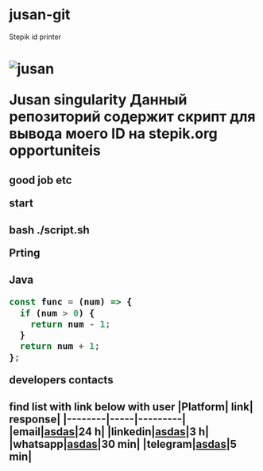 # jusan-git

Stepik id printer <h1>
![jusan](https://ucarecdn.com/02b8ff49-8f2b-4ce9-be84-7d4bdc6b9b67/)

Jusan singularity Данный репозиторий содержит скрипт для вывода моего ID на stepik.org
opportuniteis <h2>
good job etc

start <h2>

bash ./script.sh

Prting <h2>

Java


```javascript
const func = (num) => {
  if (num > 0) {
    return num - 1;
  }
  return num + 1;
};
```
developers contacts <h2>
find list with link below with user
|Platform| link| response|
|--------|-----|---------|
|email|[asdas](https://google.com)|24 h|
|linkedin|[asdas](https://google.com)|3 h|
|whatsapp|[asdas](https://google.com)|30 min|
|telegram|[asdas](https://google.com)|5 min|

